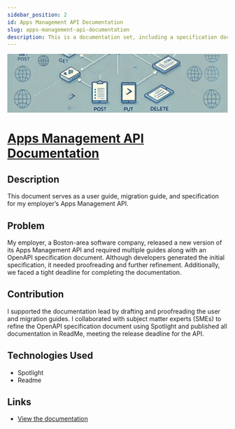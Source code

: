 ```yaml
---
sidebar_position: 2
id: Apps Management API Documentation
slug: apps-management-api-documentation
description: This is a documentation set, including a specification document, for one of my employer's APIs
---
```


![REST API diagram](../../static/img/rest.png)

# [Apps Management API Documentation](https://docs.akoya.com/reference/management-api-v20-guide)

## Description

This document serves as a user guide, migration guide, and specification for my employer’s Apps Management API.

## Problem

My employer, a Boston-area software company, released a new version of its Apps Management API and required multiple guides along with an OpenAPI specification document. Although developers generated the initial specification, it needed proofreading and further refinement. Additionally, we faced a tight deadline for completing the documentation.

## Contribution

I supported the documentation lead by drafting and proofreading the user and migration guides. I collaborated with subject matter experts (SMEs) to refine the OpenAPI specification document using Spotlight and published all documentation in ReadMe, meeting the release deadline for the API.

## Technologies Used

- Spotlight
- Readme

## Links

- [View the documentation](https://docs.akoya.com/reference/management-api-v20-guide)
